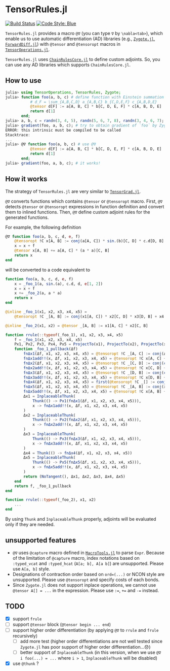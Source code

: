 # TensorRules.jl

[![Build Status](https://github.com/ho-oto/TensorRules.jl/workflows/CI/badge.svg)](https://github.com/ho-oto/TensorRules.jl/actions)
[![Code Style: Blue](https://img.shields.io/badge/code%20style-blue-4495d1.svg)](https://github.com/invenia/BlueStyle)

`TensorRules.jl` provides a macro `@∇` (you can type `∇` by `\nabla<tab>`), which
enable us to use automatic differentiation (AD) libraries (e.g.,
[`Zygote.jl`](https://github.com/FluxML/Zygote.jl),
[`ForwardDiff.jl`](https://github.com/JuliaDiff/ForwardDiff.jl))
with `@tensor` and `@tensoropt` macros in [`TensorOperations.jl`](https://github.com/Jutho/TensorOperations.jl).

`TensorRules.jl` uses [`ChainRulesCore.jl`](https://github.com/JuliaDiff/ChainRulesCore.jl) to define custom adjoints.
So, you can use any AD libraries which supports `ChainRulesCore.jl`.

## How to use

```julia
julia> using TensorOperations, TensorRules, Zygote;
julia> function foo(a, b, c) # define function with Einstein summation
           # d_F = \sum_{A,B,C,D} a_{A,B,C} b_{C,D,E,F} c_{A,B,D,E}
           @tensor d[F] := a[A, B, C] * b[C, D, E, F] * c[A, B, D, E]
           return d[1]
       end;
julia> a, b, c = randn(3, 4, 5), randn(5, 6, 7, 8), randn(3, 4, 6, 7);
julia> gradient(foo, a, b, c); # try to obtain gradient of `foo` by Zygote
ERROR: this intrinsic must be compiled to be called
Stacktrace:
...
julia> @∇ function foo(a, b, c) # use @∇
           @tensor d[F] := a[A, B, C] * b[C, D, E, F] * c[A, B, D, E]
           return d[1]
       end;
julia> gradient(foo, a, b, c); # it works!
```

## How it works

The strategy of `TensorRules.jl` are very similar to [`TensorGrad.jl`](https://github.com/mcabbott/TensorGrad.jl).

`@∇` converts functions which contains `@tensor` or `@tensoropt` macro.
First, `@∇` detects `@tensor` or `@tensoropt` expressions in function definition
and convert them to inlined functions.
Then, `@∇` define custom adjoint rules for the generated functions.

For example, the following definition

```julia
@∇ function foo(a, b, c, d, e, f)
    @tensoropt !C x[A, B] := conj(a[A, C]) * sin.(b)[C, D] * c.d[D, B] + d * e[1, 2][A, B]
    x = x + f
    @tensor x[A, B] += a[A, C] * (a * a)[C, B]
    return x
end
```

will be converted to a code equivalent to

```julia
function foo(a, b, c, d, e, f)
    x = _foo_1(a, sin.(a), c.d, d, e[1, 2])
    x = x + f
    x += _foo_2(a, a * a)
    return x
end

@inline _foo_1(x1, x2, x3, x4, x5) =
    @tensoropt !C _[A, B] := conj(x1[A, C]) * x2[C, D] * x3[D, B] + x4 * x5[A, B]

@inline _foo_2(x1, x2) = @tensor _[A, B] := x1[A, C] * x2[C, B]

function rrule(::typeof(_foo_1), x1, x2, x3, x4, x5)
    f = _foo_1(x1, x2, x3, x4, x5)
    Px1, Px2, Px3, Px4, Px5 = ProjectTo(x1), ProjectTo(x2), ProjectTo(x3), ProjectTo(x4), ProjectTo(x5)
    function _foo_1_pullback(Δf)
        fnΔx1(Δf, x1, x2, x3, x4, x5) = @tensoropt !C _[A, C] := conj(Δf[A, B]) * x2[C, D] * x3[D, B]
        fnΔx1add!!(x, Δf, x1, x2, x3, x4, x5) = @tensoropt !C x[A, C] += conj(Δf[A, B]) * x2[C, D] * x3[D, B]
        fnΔx2(Δf, x1, x2, x3, x4, x5) = @tensoropt !C _[C, D] := conj(conj(x1[A, C]) * conj(Δf[A, B]) * x3[D, B])
        fnΔx2add!!(x, Δf, x1, x2, x3, x4, x5) = @tensoropt !C x[C, D] += conj(conj(x1[A, C]) * conj(Δf[A, B]) * x3[D, B])
        fnΔx3(Δf, x1, x2, x3, x4, x5) = @tensoropt !C _[D, B] := conj(conj(x1[A, C]) * x2[C, D] * conj(Δf[A, B]))
        fnΔx3add!!(x, Δf, x1, x2, x3, x4, x5) = @tensoropt !C x[D, B] += conj(conj(x1[A, C]) * x2[C, D] * conj(Δf[A, B]))
        fnΔx4(Δf, x1, x2, x3, x4, x5) = first(@tensoropt !C _[] := conj(conj(Δf[A, B]) * x5[A, B]))
        fnΔx5(Δf, x1, x2, x3, x4, x5) = @tensoropt !C _[A, B] := conj(x4 * conj(Δf[A, B]))
        fnΔx5add!!(x, Δf, x1, x2, x3, x4, x5) = @tensoropt !C x[A, B] += conj(x4 * conj(Δf[A, B]))
        Δx1 = InplaceableThunk(
            Thunk(() -> Px1(fnΔx1(Δf, x1, x2, x3, x4, x5))),
            x -> fnΔx1add!!(x, Δf, x1, x2, x3, x4, x5)
        )
        Δx2 = InplaceableThunk(
            Thunk(() -> Px2(fnΔx2(Δf, x1, x2, x3, x4, x5))),
            x -> fnΔx2add!!(x, Δf, x1, x2, x3, x4, x5)
        )
        Δx3 = InplaceableThunk(
            Thunk(() -> Px3(fnΔx3(Δf, x1, x2, x3, x4, x5))),
            x -> fnΔx3add!!(x, Δf, x1, x2, x3, x4, x5)
        )
        Δx4 = Thunk(() -> fnΔx4(Δf, x1, x2, x3, x4, x5))
        Δx5 = InplaceableThunk(
            Thunk(() -> Px5(fnΔx5(Δf, x1, x2, x3, x4, x5))),
            x -> fnΔx5add!!(x, Δf, x1, x2, x3, x4, x5)
        )
        return (NoTangent(), Δx1, Δx2, Δx3, Δx4, Δx5)
    end
    return f, _foo_1_pullback
end

function rrule(::typeof(_foo_2), x1, x2)
    ...
end
```

By using `Thunk` and `InplaceableThunk` properly, adjoints will be evaluated only
if they are needed.

## unsupported features

- `@∇` uses `@capture` macro defined in [`MacroTools.jl`](https://github.com/FluxML/MacroTools.jl)
to parse `Expr`. Because of the limitation of `@capture` macro,
index notations based on `:typed_vcat` and `:typed_hcat` (`A[a; b], A[a b]`)
are unsupported. Please use `A[a, b]` style.
- Designations of contraction order based on `ord=(...)` or NCON style are unsupported.
Please use `@tensoropt` and specify costs of each bonds.
- Since `Zygote.jl` does not support inplace operations, we cannot use `@tensor A[] = ...`
in the expression. Please use `:=`, `+=` and `-=` instead.

## TODO

- [x] support `frule`
- [ ] support `@tensor` block (`@tensor begin ... end`)
- [ ] support higher order differentiation (by applying `@∇` to `rrule` and `frule` recursively)
  - [ ] add more test (higher order differentiations are not well tested
    since `Zygote.jl` has poor support of higher order differentiation...😞)
  - [ ] better support of `InplaceableThunk` (in this version, when we use `@∇ i foo(...) = ...`
    where `i > 1`, `InplaceableThunk` will be disabled)
- [x] use `@thunk` ?

